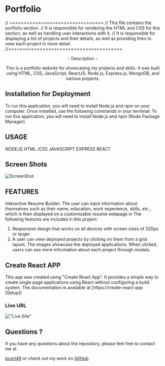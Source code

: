# Portfolio

// =================================
// This file contains the portfolio section.
// It is responsible for rendering the HTML and CSS for this section, as well as handling user interactions with it.
// It is responsible for displaying a list of projects and their details, as well as providing links to view each project in more detail.
//========================================

<div align='center'>
- Description -

This is a portfolio website for showcasing my projects and skills. It was built using HTML, CSS, JavaScript, ReactJS, Node.js, Express.js, MongoDB, and various projects.

</div>

## Installation for Deployment

To run this application, you will need to install Node.js and npm on your computer. Once installed, use the following commands in your terminal:
To run this application, you will need to install Node.js and npm (Node Package Manager).

## USAGE

NODEJS
HTML /CSS
JAVASCRIPT
EXPRESS
REACT

## Screen Shots

![ScreenShot](./assets/images/port1.png)

## FEATURES

Interactive Resume Builder: The user can input information about themselves such as their name, education, work experience, skills, etc., which is then displayed on a customizable resume webpage in
The following features are included in this project:

1. Responsive design that works on all devices with screen sizes of 320px or larger.
2. A user can view deployed projects by clicking on them from a grid layout. The images showcase the deployed applications. When clicked, users can see more information about each project through modals.

## Create React APP

This app was created using "Create React App". It provides a simple way to create single page applications using React without configuring a build system. The documentation is available at [https://create-react-app [Setup]]

### Live URL

!["Live Site"](https:/)

## Questions ?

If you have any questions about the repository,
please feel free to contact me at

[bcort49](mailto:bcort49@gmail.com) or check out my work on [GitHub](https://github.com/bcot-code).
